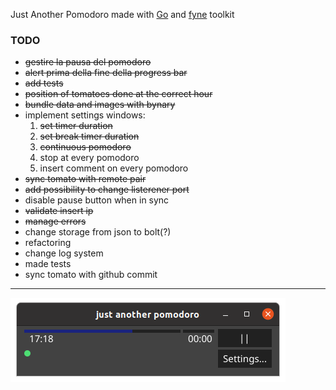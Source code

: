 Just Another Pomodoro made with [Go](https://golang.org/) and [fyne](https://fyne.io/) toolkit

### TODO
- ~~gestire la pausa del pomodoro~~
- ~~alert prima della fine della progress bar~~
- ~~add tests~~
- ~~position of tomatoes done at the correct hour~~ 
- ~~bundle data and images with bynary~~ 
- implement settings windows:
    1. ~~set timer duration~~ 
    2. ~~set break timer duration~~
    3. ~~continuous pomodoro~~
    4. stop at every pomodoro
    5. insert comment on every pomodoro
- ~~sync tomato with remote pair~~
- ~~add possibility to change listerener port~~
- disable pause button when in sync
- ~~validate insert ip~~
- ~~manage errors~~
- change storage from json to bolt(?)
- refactoring
- change log system
- made tests
- sync tomato with github commit
---
![alt text](img/jap2020-05-0817-15-27.png "screenshot")

